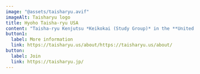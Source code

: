 ```yaml
---
image: "@assets/taisharyu.avif"
imageAlt: Taisharyu logo
title: Hyoho Taisha-ryu USA
content: "Taisha-ryu Kenjutsu *Keikokai (Study Group)* in the **United States**. Instruction in Taisha-ryu Kenjutsu that is authorised by the soke is conducted only at the DOJO RYU-SEN-KAN in Yatsushiro, Kumamoto Japan or at a seminar organised by one of the Study Groups. For more information about the Taisha-ryu, please write to the following email: godai@taisharyu.us"
button1:
  label: More information
  link: https://taisharyu.us/about/https://taisharyu.us/about/
button:
  label: Join
  link: https://taisharyu.jp/
---
```


